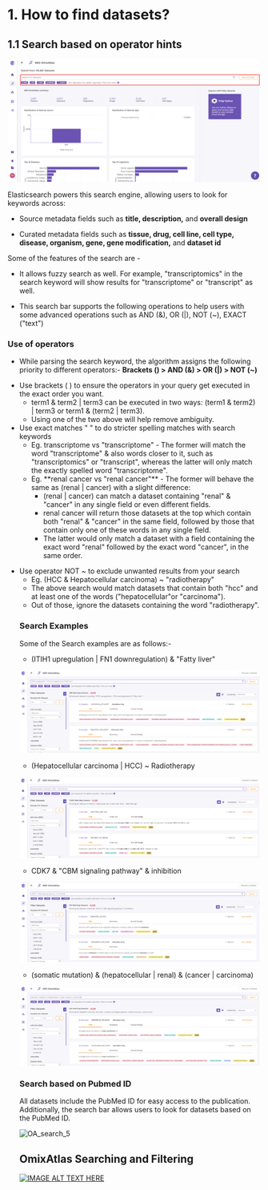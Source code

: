 
# 1. How to find datasets?

## 1.1 Search based on operator hints

![Search Bar](../img/OmixAtlas-Images/1a.png) 

Elasticsearch powers this search engine, allowing users to look for keywords across:

-   Source metadata fields such as **title, description,** and **overall design**

-   Curated metadata fields such as **tissue, drug, cell line, cell type, disease, organism, gene, gene modification,** and **dataset id**

Some of the features of the search are - 

-   It allows fuzzy search as well. For example, "transcriptomics" in the search keyword will show results for "transcriptome" or "transcript" as well.

-   This search bar supports the following operations to help users with some advanced operations such as AND (&), OR (|), NOT (~), EXACT ("text")

### Use of operators
-   While parsing the search keyword, the algorithm assigns the following priority to different operators:- **Brackets () > AND (&) > OR (|) > NOT (~)**
<ul>
<li>Use brackets ( ) to ensure the operators in your query get executed in the exact order you want.
<ul>
   <li> term1 & term2 | term3 can be executed in two ways: (term1 & term2) | term3 or term1 & (term2 | term3). 
    <li>Using one of the two above will help remove ambiguity.
    </li>
</ul>
<li>Use exact matches " " to do stricter spelling matches with search keywords
  <ul>
    <li>Eg. transcriptome vs "transcriptome" - The former will match the word "transcriptome" & also words closer to it, such as "transcriptomics" or "transcript", whereas the latter will only match the exactly spelled word "transcriptome".
<li>Eg. **renal cancer vs "renal cancer"** - The former will behave the same as (renal | cancer) with a slight difference:
<ul><li>(renal | cancer) can match a dataset containing "renal" & "cancer" in any single field or even different fields.
<li>renal cancer will return those datasets at the top which contain both "renal" & "cancer" in the same field, followed by those that contain only one of these words in any single field.
  <li>The latter would only match a dataset with a field containing the exact word "renal" followed by the exact word "cancer", in the same order.
</li></li></ul>
    </li>
  </li>
</ul>
</li>
</ul>
  <ul><li>Use operator NOT ~ to exclude unwanted results from your search
  <ul><li>Eg. (HCC & Hepatocellular carcinoma) ~ "radiotherapy"
<li>The above search would match datasets that contain both "hcc" and at least one of the words ("hepatocellular"or "carcinoma").
<li>Out of those, ignore the datasets containing the word "radiotherapy".</li></li></ul>

### Search Examples

Some of the Search examples are as follows:-

- (ITIH1 upregulation | FN1 downregulation) & "Fatty liver"

![Example](../img/OmixAtlas-Images/2a.png) 

- (Hepatocellular carcinoma | HCC) ~ Radiotherapy

![Example](../img/OmixAtlas-Images/3a.png) 


- CDK7 & "CBM signaling pathway" & inhibition

![Example](../img/OmixAtlas-Images/4a.png) 


- (somatic mutation) & (hepatocellular | renal) & (cancer | carcinoma)

![Example](../img/OmixAtlas-Images/5a.png) 

### Search based on Pubmed ID

All datasets include the PubMed ID for easy access to the publication. Additionally, the search bar allows users to look for datasets based on the PubMed ID.

![OA_search_5](https://github.com/ElucidataInc/polly-docs/assets/107244183/88130d99-4bb1-42c8-831e-62d0eabd9848)

## OmixAtlas Searching and Filtering 
[![IMAGE ALT TEXT HERE](https://img.youtube.com/vi/bHdl6I2YAoc/0.jpg)](https://www.youtube.com/watch?v=bHdl6I2YAoc)

